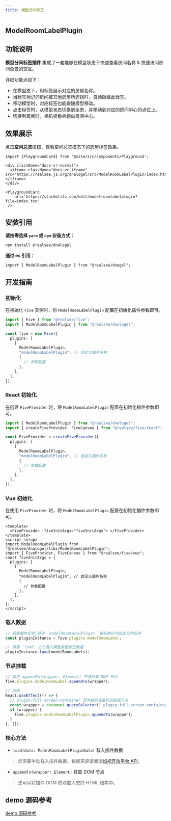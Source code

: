 ```yaml
---
title: 模型分间标签
---
```


## **ModelRoomLabelPlugin**

## 功能说明

**模型分间标签插件** 集成了一套能够在模型状态下快速查看房间名称 & 快速访问房间全景的交互。

详细功能点如下：

- 在模型态下，用标签展示对应的房屋名称。
- 当标签标记的房间被其他房屋所遮挡时，自动隐藏此标签。
- 移动模型时，对应标签也能跟随模型移动。
- 点击标签时，从模型状态切换到全景，并移动到对应的房间中心的点位上。
- 切换到房间时，相机视角会朝向房间中心。

## 效果展示

点击**空间总览**按钮，查看空间总览模态下的房屋标签效果。

```mdx-code-block
import {PlaygroundCard} from '@site/src/components/Playground';

<div className="docs-vr-normal">
  <iframe className="docs-vr-iframe" src="https://realsee.js.org/dnalogel/src/ModelRoomLabelPlugin/index.html"></iframe>
</div>

<PlaygroundCard
    url='https://stackblitz.com/edit/modelroomlabelplugin?file=index.tsx'
 />
```

## 安装引用

**请按需选择 `yarn` 或 `npm` 安装方式：**

```bash npm2yarn
npm install @realsee/dnalogel
```

**通过 es 引用：**

```tsx
import { ModelRoomLabelPlugin } from "@realsee/dnagel";
```

## 开发指南

### 初始化

在初始化 `Five` 实例时，将 `ModelRoomLabelPlugin` 配置在初始化插件参数即可。

```ts
import { Five } from "@realsee/five";
import { ModelRoomLabelPlugin } from "@realsee/dnalogel";

const five = new Five({
  plugins: [
    [
      ModelRoomLabelPlugin,
      "modelRoomLabelPlugin", // 自定义插件名称
      {
        // 参数配置
      },
    ],
  ],
});
```

### React 初始化

在创建 `FiveProvider` 时，将 `ModelRoomLabelPlugin` 配置在初始化插件参数即可。

```ts
import { ModelRoomLabelPlugin } from "@realsee/dnalogel";
import { createFiveProvider, FiveCanvas } from "@realsee/five/react";

const FiveProvider = createFiveProvider({
  plugins: [
    [
      ModelRoomLabelPlugin,
      "modelRoomLabelPlugin", // 自定义插件名称
      {
        // 参数配置
      },
    ],
  ],
});
```

### Vue 初始化

在使用 `FiveProvider` 时，将 `ModelRoomLabelPlugin` 配置在初始化插件参数即可。

```vue
<template>
  <FiveProvider :fiveInitArgs="fiveInitArgs"> </FiveProvider>
</template>
<script setup>
import ModelRoomLabelPlugin from "@realsee/dnalogel/libs/ModelRoomLabelPlugin";
import { FiveProvider, FiveCanvas } from "@realsee/five/vue";
const fiveInitArgs = {
  plugins: [
    [
      ModelRoomLabelPlugin,
      "modelRoomLabelPlugin", // 自定义插件名称
      {
        // 参数配置
      },
    ],
  ],
};
</script>
```

### 载入数据

```ts
// 获取插件实例,其中 `modelRoomLabelPlugin` 是初始化时自定义的名称
const pluginInstance = five.plugins.modelRoomLabel;

// 调用 `load` 方法载入模型房屋标签数据
pluginInstance.load(modelRoomLabels);
```

### 节点挂载

```ts
// 调用 appendTo(wrapper: Element) 方法挂载 DOM 节点
five.plugins.modelRoomLabel.appendTo(wrapper);

// 示例
React.useEffect(() => {
  // plugin-full-screen-container 即为提前准备好的挂载节点
  const wrapper = document.querySelector(".plugin-full-screen-container");
  if (wrapper) {
    five.plugins.modelRoomLabelPlugin.appendTo(wrapper);
  }
}, []);
```

### 核心方法

- `load(data: ModelRoomLabelPluginData)` 载入插件数据

> 您需要手动载入插件数据，数据来源请阅读[如视开放平台 API](https://open-platform.realsee.com/developer/open/api#/)。

- `appendTo(wrapper: Element)` 挂载 DOM 节点

> 您可以将插件 DOM 模块载入您的 HTML 结构中。

## demo 源码参考

[demo 源码参考](https://github.com/realsee-developer/dnalogel/tree/main/examples/src)
